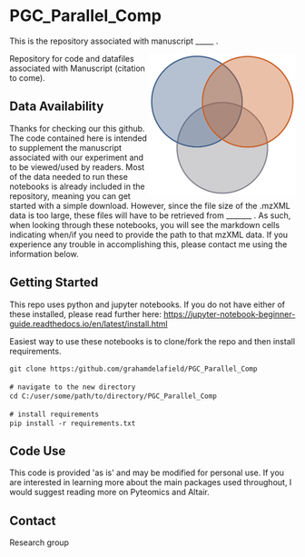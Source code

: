 # PGC_Parallel_Comp
This is the repository associated with manuscript _____ .

<img src="https://github.com/grahamdelafield/PGC_Parallel_Comp/blob/main/images/ReadmeImg.png" align="right"
     alt="Venn diagram" height="250">
     
Repository for code and datafiles associated with Manuscript (citation to come).



## Data Availability
Thanks for checking our this github. The code contained here is intended to supplement the manuscript associated with our experiment and to be viewed/used by readers. Most of the data needed to run these notebooks is already included in the repository, meaning you can get started with a simple download. However, since the file size of the .mzXML data is too large, these files will have to be retrieved from _______ . As such, when looking through these notebooks, you will see the markdown cells indicating when/if you need to provide the path to that mzXML data. If you experience any trouble in accomplishing this, please contact me using the information below. 


## Getting Started
This repo uses python and jupyter notebooks. If you do not have either of these installed, please read further here: https://jupyter-notebook-beginner-guide.readthedocs.io/en/latest/install.html


Easiest way to use these notebooks is to clone/fork the repo and then install requirements.
```
git clone https:/github.com/grahamdelafield/PGC_Parallel_Comp

# navigate to the new directory
cd C:/user/some/path/to/directory/PGC_Parallel_Comp

# install requirements
pip install -r requirements.txt
```

## Code Use
This code is provided 'as is' and may be modified for personal use. If you are interested in learning more about the main packages used throughout, I would suggest reading more on Pyteomics and Altair.

## Contact

Research group
